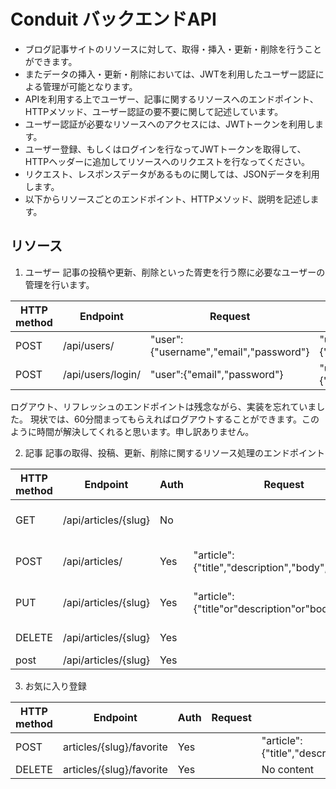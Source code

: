 # Conduit バックエンドAPI
- ブログ記事サイトのリソースに対して、取得・挿入・更新・削除を行うことができます。
- またデータの挿入・更新・削除においては、JWTを利用したユーザー認証による管理が可能となります。
- APIを利用する上でユーザー、記事に関するリソースへのエンドポイント、HTTPメソッド、ユーザー認証の要不要に関して記述しています。
- ユーザー認証が必要なリソースへのアクセスには、JWTトークンを利用します。
- ユーザー登録、もしくはログインを行なってJWTトークンを取得して、HTTPヘッダーに追加してリソースへのリクエストを行なってください。
- リクエスト、レスポンスデータがあるものに関しては、JSONデータを利用します。
- 以下からリソースごとのエンドポイント、HTTPメソッド、説明を記述します。

## リソース
1. ユーザー
記事の投稿や更新、削除といった胥吏を行う際に必要なユーザーの管理を行います。

| HTTP method | Endpoint          | Request                                | Response                    |
| ----------- | ----------------- | -------------------------------------- | --------------------------- |
| POST        | /api/users/       | "user":{"username","email","password"} | "user":{"username","email"} |
| POST        | /api/users/login/ | "user":{"email","password"}            | "user":{"username","email"} |

ログアウト、リフレッシュのエンドポイントは残念ながら、実装を忘れていました。
現状では、60分間まってもらえればログアウトすることができます。このように時間が解決してくれると思います。申し訳ありません。

2. 記事
記事の取得、投稿、更新、削除に関するリソース処理のエンドポイント

| HTTP method | Endpoint             | Auth | Request                                            | Response                |
| ----------- | -------------------- | ---- | -------------------------------------------------- | ----------------------- |
| GET         | /api/articles/{slug} | No   |                                                    | Req + favorite + author |
| POST        | /api/articles/       | Yes  | "article":{"title","description","body","TagList"} | Req + favorite + author |
| PUT         | /api/articles/{slug} | Yes  | "article":{"title"or"description"or"body"}         | Req + favorite + author |
| DELETE      | /api/articles/{slug} | Yes  |                                                    | No content              |
| post        | /api/articles/{slug} | Yes  |                                                    |                         |

3. お気に入り登録

| HTTP method | Endpoint                 | Auth | Request | Response                                                               |
| ----------- | ------------------------ | ---- | ------- | ---------------------------------------------------------------------- |
| POST        | articles/{slug}/favorite | Yes  |         | "article":{"title","description","body","TagList","favorite","author"} |
| DELETE      | articles/{slug}/favorite | Yes  |         | No content                                                             |